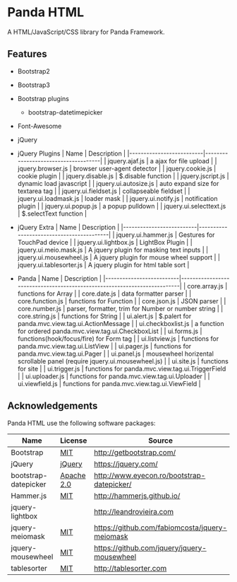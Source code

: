 Panda HTML
===========

A HTML/JavaScript/CSS library for Panda Framework.


Features
----------

 - Bootstrap2
 - Bootstrap3
 - Bootstrap plugins
   - bootstrap-datetimepicker

 - Font-Awesome
 - jQuery
 - jQuery Plugins
   | Name                     | Description                         |
   |--------------------------|-------------------------------------|
   | jquery.ajaf.js           | a ajax for file upload              |
   | jquery.browser.js        | browser user-agent detector         |
   | jquery.cookie.js         | cookie plugin                       |
   | jquery.disable.js        | $.disable function                  |
   | jquery.jscript.js        | dynamic load javascript             |
   | jquery.ui.autosize.js    | auto expand size for textarea tag   |
   | jquery.ui.fieldset.js    | collapseable fieldset               |
   | jquery.ui.loadmask.js    | loader mask                         |
   | jquery.ui.notify.js      | notification plugin                 |
   | jquery.ui.popup.js       | a popup pulldown                    |
   | jquery.ui.selecttext.js  | $.selectText function               |

 - jQuery Extra
   | Name                     | Description                              |
   |--------------------------|------------------------------------------|
   | jquery.ui.hammer.js      | Gestures for TouchPad device             |
   | jquery.ui.lightbox.js    | LightBox Plugin                          |
   | jquery.ui.meio.mask.js   | A jquery plugin for masking text inputs  |
   | jquery.ui.mousewheel.js  | A jquery plugin for mouse wheel support  |
   | jquery.ui.tablesorter.js | A jquery plugin for html table sort      |

 - Panda
   | Name                     | Description                                                              |
   |--------------------------|--------------------------------------------------------------------------|
   | core.array.js            | functions for Array                                                      |
   | core.date.js             | data formatter parser                                                    |
   | core.function.js         | functions for Function                                                   |
   | core.json.js             | JSON parser                                                              |
   | core.number.js           | parser, formatter, trim for Number or number string                      |
   | core.string.js           | functions for String                                                     |
   | ui.alert.js              | $.palert for panda.mvc.view.tag.ui.ActionMessage                         |
   | ui.checkboxlist.js       | a function for ordered panda.mvc.view.tag.ui.CheckboxList                |
   | ui.forms.js              | functions(hook/focus/fire) for Form tag                                  |
   | ui.listview.js           | functions for panda.mvc.view.tag.ui.ListView                             |
   | ui.pager.js              | functions for panda.mvc.view.tag.ui.Pager                                |
   | ui.panel.js              | mousewheel horizental scrollable panel (require jquery.ui.mousewheel.js) |
   | ui.site.js               | functions for site                                                       |
   | ui.trigger.js            | functions for panda.mvc.view.tag.ui.TriggerField                         |
   | ui.uploader.js           | functions for panda.mvc.view.tag.ui.Uploader                             |
   | ui.viewfield.js          | functions for panda.mvc.view.tag.ui.ViewField                            |


Acknowledgements
----------------
Panda HTML use the following software packages:

| Name                | License                                                       | Source                                                 |
|---------------------|---------------------------------------------------------------|--------------------------------------------------------|
| Bootstrap           | [MIT](https://opensource.org/licenses/MIT)                    | http://getbootstrap.com/                               |
| jQuery              | [jQuery](https://jquery.org/license/)                         | https://jquery.com/                                    |
| bootstrap-datepicker| [Apache 2.0](http://www.apache.org/licenses/LICENSE-2.0)      | http://www.eyecon.ro/bootstrap-datepicker/             |
| Hammer.js           | [MIT](https://opensource.org/licenses/MIT)                    | http://hammerjs.github.io/                             |
| jquery-lightbox     |                                                               | http://leandrovieira.com                               |
| jquery-meiomask     | [MIT](https://opensource.org/licenses/MIT)                    | https://github.com/fabiomcosta/jquery-meiomask         |
| jquery-mousewheel   | [MIT](https://opensource.org/licenses/MIT)                    | https://github.com/jquery/jquery-mousewheel            |
| tablesorter         | [MIT](https://opensource.org/licenses/MIT)                    | http://tablesorter.com                                 |
